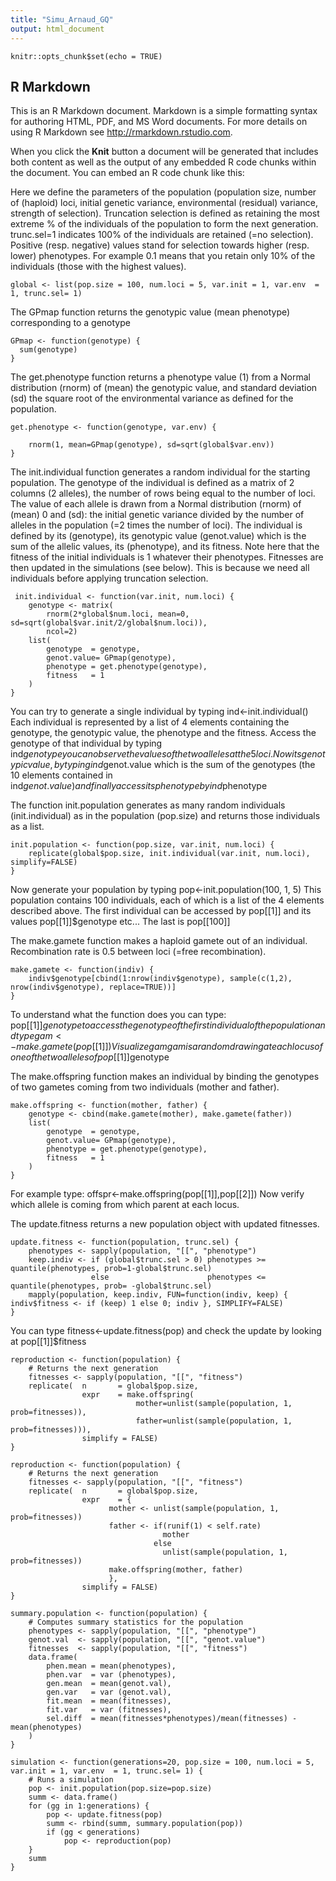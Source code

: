 ```yaml
---
title: "Simu_Arnaud_GQ"
output: html_document
---
```


```{r setup, include=FALSE}
knitr::opts_chunk$set(echo = TRUE)
```

## R Markdown

This is an R Markdown document. Markdown is a simple formatting syntax for authoring HTML, PDF, and MS Word documents. For more details on using R Markdown see <http://rmarkdown.rstudio.com>.

When you click the **Knit** button a document will be generated that includes both content as well as the output of any embedded R code chunks within the document. You can embed an R code chunk like this:

Here we define the parameters of the population (population size, number of (haploid) loci, initial genetic variance, environmental (residual) variance, strength of selection).
Truncation selection is defined as retaining the most extreme % of the individuals of the population to form the next generation. trunc.sel=1 indicates 100% of the individuals are retained (=no selection). Positive (resp. negative) values stand for selection towards higher (resp. lower) phenotypes. For example 0.1 means that you retain only 10% of the individuals (those with the highest values).
```{r}
global <- list(pop.size = 100, num.loci = 5, var.init = 1, var.env  = 1, trunc.sel= 1)

```
The GPmap function returns the genotypic value (mean phenotype) corresponding to a genotype
```{r}
GPmap <- function(genotype) {
  sum(genotype)
}
```
The get.phenotype function returns a phenotype value (1) from a Normal distribution (rnorm) of (mean) the genotypic value, and standard deviation (sd) the square root of the environmental variance as defined for the population.
```{r}
get.phenotype <- function(genotype, var.env) {

	rnorm(1, mean=GPmap(genotype), sd=sqrt(global$var.env))
}
```
The init.individual function generates a random individual for the starting population. The genotype of the individual is defined as a matrix of 2 columns (2 alleles), the number of rows being equal to the number of loci. The value of each allele is drawn from a Normal distribution (rnorm) of (mean) 0 and (sd): the initial genetic variance divided by the number of alleles in the population (=2 times the number of loci). The individual is defined by its (genotype), its genotypic value (genot.value) which is the sum of the allelic values, its (phenotype), and its fitness. Note here that the fitness of the initial individuals is 1 whatever their phenotypes. Fitnesses are then updated in the simulations (see below). This is because we need all individuals before applying truncation selection.
```{r}
 init.individual <- function(var.init, num.loci) {
	genotype <- matrix(
		rnorm(2*global$num.loci, mean=0, sd=sqrt(global$var.init/2/global$num.loci)), 
		ncol=2)
	list(
		genotype  = genotype, 
		genot.value= GPmap(genotype),
		phenotype = get.phenotype(genotype),
		fitness   = 1
	)
}
```
You can try to generate a single individual by typing 
ind<-init.individual()
Each individual is represented by a list of 4 elements containing the genotype, the genotypic value, the phenotype and the fitness.
Access the genotype of that individual by typing
ind$genotype
you can observe the values of the two alleles at the 5 loci.
Now its genotypic value, by typing
ind$genot.value
which is the sum of the genotypes (the 10 elements contained in ind$genot.value)
and finally access its phenotype by
ind$phenotype

The function init.population generates as many random individuals (init.individual) as in the population (pop.size) and returns those individuals as a list. 
```{r}
init.population <- function(pop.size, var.init, num.loci) {
	replicate(global$pop.size, init.individual(var.init, num.loci), simplify=FALSE)
}
```
Now generate your population by typing
pop<-init.population(100, 1, 5)
This population contains 100 individuals, each of which is a list of the 4 elements described above.
The first individual can be accessed by 
pop[[1]] and its values pop[[1]]$genotype etc...
The last is pop[[100]]

The make.gamete function makes a haploid gamete out of an individual. Recombination rate is 0.5 between loci (=free recombination). 
```{r}
make.gamete <- function(indiv) {
	indiv$genotype[cbind(1:nrow(indiv$genotype), sample(c(1,2), nrow(indiv$genotype), replace=TRUE))]
}
```
To understand what the function does you can type:
pop[[1]]$genotype to access the genotype of the first individual of the population
and type 
gam<-make.gamete(pop[[1]])
Visualize gam
gam is a random drawing at each locus of one of the two alleles of pop[[1]]$genotype

The make.offspring function makes an individual by binding the genotypes of two gametes coming from two individuals (mother and father).
```{r}
make.offspring <- function(mother, father) {
	genotype <- cbind(make.gamete(mother), make.gamete(father))
	list(
		genotype  = genotype, 
		genot.value= GPmap(genotype),
		phenotype = get.phenotype(genotype),
		fitness   = 1
	)
}
```
For example type:
offspr<-make.offspring(pop[[1]],pop[[2]])
Now verify which allele is coming from which parent at each locus.

The update.fitness returns a new population object with updated fitnesses. 
```{r}
update.fitness <- function(population, trunc.sel) {
	phenotypes <- sapply(population, "[[", "phenotype")
	keep.indiv <- if (global$trunc.sel > 0) phenotypes >= quantile(phenotypes, prob=1-global$trunc.sel)
				  else 						phenotypes <= quantile(phenotypes, prob= -global$trunc.sel)
	mapply(population, keep.indiv, FUN=function(indiv, keep) { indiv$fitness <- if (keep) 1 else 0; indiv }, SIMPLIFY=FALSE)
}
```
You can type
fitness<-update.fitness(pop)
and check the update by looking at
pop[[1]]$fitness

```{r}
reproduction <- function(population) {
	# Returns the next generation
	fitnesses <- sapply(population, "[[", "fitness")
	replicate(	n       = global$pop.size, 
				expr    = make.offspring(
							mother=unlist(sample(population, 1, prob=fitnesses)), 
							father=unlist(sample(population, 1, prob=fitnesses))),
				simplify = FALSE)
}
```

```{r}
reproduction <- function(population) {
	# Returns the next generation
	fitnesses <- sapply(population, "[[", "fitness")
	replicate(	n       = global$pop.size, 
				expr    = {
				      mother <- unlist(sample(population, 1, prob=fitnesses))
				      father <- if(runif(1) < self.rate) 
				                  mother 
				                else 
				                  unlist(sample(population, 1, prob=fitnesses))
				      make.offspring(mother, father)
				      },
				simplify = FALSE)
}
```

```{r}
summary.population <- function(population) {
	# Computes summary statistics for the population
	phenotypes <- sapply(population, "[[", "phenotype")
	genot.val  <- sapply(population, "[[", "genot.value")
	fitnesses  <- sapply(population, "[[", "fitness")
	data.frame(
		phen.mean = mean(phenotypes), 
		phen.var  = var (phenotypes),
		gen.mean  = mean(genot.val),
		gen.var   = var (genot.val),
		fit.mean  = mean(fitnesses),
		fit.var   = var (fitnesses),
		sel.diff  = mean(fitnesses*phenotypes)/mean(fitnesses) - mean(phenotypes)
	)
}
```

```{r}
simulation <- function(generations=20, pop.size = 100, num.loci = 5, var.init = 1, var.env  = 1, trunc.sel= 1) {
	# Runs a simulation
	pop <- init.population(pop.size=pop.size)
	summ <- data.frame()
	for (gg in 1:generations) {
		pop <- update.fitness(pop)
		summ <- rbind(summ, summary.population(pop))
		if (gg < generations)
			pop <- reproduction(pop)
	}
	summ
}
```

